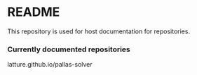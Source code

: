 # README #

This repository is used for host documentation for repositories.

### Currently documented repositories ###

latture.github.io/pallas-solver
